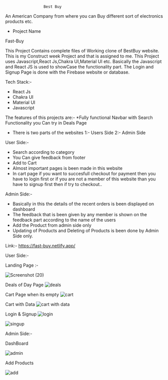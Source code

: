                      Best Buy

An American Company from where you can Buy different sort of electronics products etc.

* Project Name 

 Fast-Buy
 
 This Project Contains complete files of Working clone of BestBuy website. This is my Construct week Project and that is assigned to me. This Project uses 
 Javascript,React Js,Chakra UI,Material UI etc. Basically the Javascript and React JS is used to showCase the functionality part. The Login and Signup Page is
 done with the Firebase website or database.
 
 Tech Stack:-
 
 * React Js
 * Chakra UI
 * Material UI
 * Javascript
 
 
The features of this projects are:-
*Fully functional Navbar with Search Functionality you Can try in Deals Page
* There is two parts of the websites
1:- Users Side
2:- Admin Side

User Side:-
* Search according to category
* You Can give feedback from footer
* Add to Cart
* Almost important pages is been made in this website
* In cart page if you want to succesfull checkout for payment then you have to login first or if you are not a member of this website than you have to signup first then if try to checkout..

Admin Side:-
* Basically in this the details of the recent orders is been displayed on dashboard
* The feedback that is been given by any member is shown on the feedback part according to the name of the users
* Add the Product from admin side only
* Updating of Products and Deleting of Products is been done by Admin Side only.


Link:- https://fast-buy.netlify.app/



User Side:- 

Landing Page :- 

![Screenshot (20)](https://user-images.githubusercontent.com/110033165/208610471-ee2b5d62-b5e1-454a-aabd-cd3320ab40a3.png)

Deals of Day Page
![deals](https://user-images.githubusercontent.com/110033165/208610629-dcae6fe4-0248-4e1f-8c41-007e4a92a829.png)


Cart Page when its empty
![cart](https://user-images.githubusercontent.com/110033165/208610685-3b7dd1d9-cea3-43ad-aa5c-b8dfcce3d751.png)


Cart with Data
![cart with data](https://user-images.githubusercontent.com/110033165/208611047-7acac637-a537-43f7-b893-22a280e1ae26.png)


Login & Signup 
![login](https://user-images.githubusercontent.com/110033165/208611391-0e3c81f2-fde4-4e44-b2c8-6b18924625c6.png)

![singup](https://user-images.githubusercontent.com/110033165/208611552-6da17892-fa92-423b-a1c7-82f56a4b2346.png)


Admin Side:-

DashBoard

![admin](https://user-images.githubusercontent.com/110033165/208611621-2182dce1-e3f1-4961-b485-9b0b4ab4fdd0.png)

Add Products

![add](https://user-images.githubusercontent.com/110033165/208611707-92403a15-7faa-42cc-abd3-842ac301ed5d.png)





